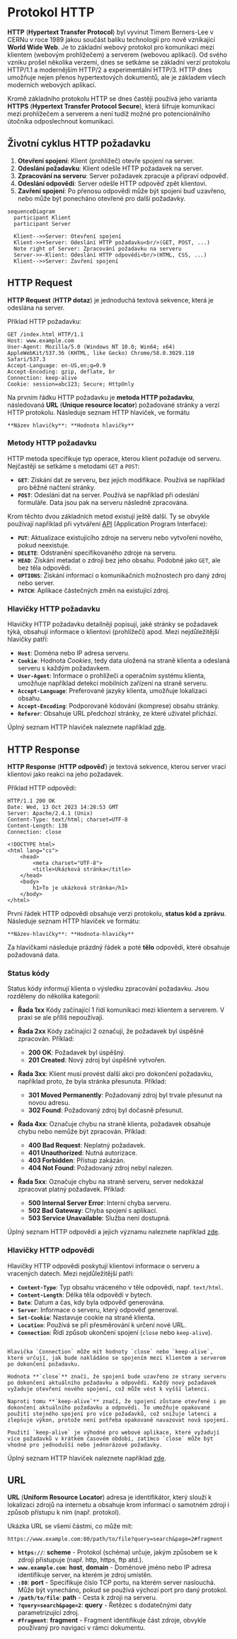Protokol HTTP
=============

**HTTP** (**Hypertext Transfer Protocol**) byl vyvinut Timem Berners-Lee v CERNu v roce 1989 jakou součást balíku technologií pro nově vznikající **World Wide Web**. Je to základní webový protokol pro komunikaci mezi klientem (webovým prohlížečem) a serverem (webovou aplikací). Od svého vzniku prošel několika verzemi, dnes se setkáme se základní verzí protokolu HTTP/1.1 a modernějším HTTP/2 a experimentální HTTP/3. HTTP dnes umožňuje nejen přenos hypertextových dokumentů, ale je základem všech moderních webových aplikací.

Kromě základního protokolu HTTP se dnes častěji používá jeho varianta **HTTPS** (**Hypertext Transfer Protocol Secure**), která šifruje komunikaci mezi prohlížečem a serverem a není tudíž možné pro potencionálního útočníka odposlechnout komunikaci.


Životní cyklus HTTP požadavku
-----------------------------

1. **Otevření spojení**: Klient (prohlížeč) otevře spojení na server.
2. **Odeslání požadavku**: Klient odešle HTTP požadavek na server.
3. **Zpracování na serveru**: Server požadavek zpracuje a připraví odpověď.
4. **Odeslání odpovědi**: Server odešle HTTP odpověď zpět klientovi.
5. **Zavření spojení**: Po přenosu odpovědi může být spojení buď uzavřeno, nebo může být ponecháno otevřené pro další požadavky.

```{mermaid}
sequenceDiagram
  participant Klient
  participant Server

  Klient-->>Server: Otevření spojení
  Klient->>+Server: Odeslání HTTP požadavku<br/>(GET, POST, ...)
  Note right of Server: Zpracování požadavku na serveru
  Server->>-Klient: Odeslání HTTP odpovědi<br/>(HTML, CSS, ...)
  Klient-->>Server: Zavření spojení
```


HTTP Request
------------

**HTTP Request** (**HTTP dotaz**) je jednoduchá textová sekvence, která je odeslána na server.

Příklad HTTP požadavku:

```http
GET /index.html HTTP/1.1
Host: www.example.com
User-Agent: Mozilla/5.0 (Windows NT 10.0; Win64; x64) AppleWebKit/537.36 (KHTML, like Gecko) Chrome/58.0.3029.110 Safari/537.3
Accept-Language: en-US,en;q=0.9
Accept-Encoding: gzip, deflate, br
Connection: keep-alive
Cookie: session=abc123; Secure; HttpOnly
```

Na prvním řádku HTTP požadavku je **metoda HTTP požadavku**, následovaná **URL** (**Unique resource locator**) požadované stránky a verzí HTTP protokolu. Následuje seznam HTTP hlaviček, ve formátu


`**Název hlavičky**: **Hodnota hlavičky**`

### Metody HTTP požadavku

HTTP metoda specifikuje typ operace, kterou klient požaduje od serveru. Nejčastěji se setkáme s metodami `GET` a `POST`:

- **`GET`**: Získání dat ze serveru, bez jejich modifikace. Používá se například pro běžné načtení stránky.
- **`POST`**: Odeslání dat na server. Používá se například při odeslání formuláře. Data jsou pak na serveru následně zpracována.

Krom těchto dvou základních metod existují ještě další. Ty se obvykle používají například při vytváření [API](https://en.wikipedia.org/wiki/API) (Application Program Interface):

- **`PUT`**: Aktualizace existujícího zdroje na serveru nebo vytvoření nového, pokud neexistuje.
- **`DELETE`**: Odstranění specifikovaného zdroje na serveru.
- **`HEAD`**: Získání metadat o zdroji bez jeho obsahu. Podobné jako `GET`, ale bez těla odpovědi.
- **`OPTIONS`**: Získání informací o komunikačních možnostech pro daný zdroj nebo server.
- **`PATCH`**: Aplikace částečných změn na existující zdroj.

### Hlavičky HTTP požadavku

Hlavičky HTTP požadavku detailněji popisují, jaké stránky se požadavek týká, obsahují informace o klientovi (prohlížeči) apod. Mezi nejdůležitější hlavičky patří:

- **`Host`**: Doména nebo IP adresa serveru.
- **`Cookie`**: Hodnota *Cookies*, tedy data uložená na straně klienta a odeslaná serveru s každým požadavkem.
- **`User-Agent`**: Informace o prohlížeči a operačním systému klienta, umožňuje například detekci mobilních zařízení na straně serveru.
- **`Accept-Language`**: Preferované jazyky klienta, umožňuje lokalizaci obsahu.
- **`Accept-Encoding`**: Podporované kódování (komprese) obsahu stránky.
- **`Referer`**: Obsahuje URL předchozí stránky, ze které uživatel přichází.

Úplný seznam HTTP hlaviček naleznete například [zde](https://developer.mozilla.org/en-US/docs/Web/HTTP/Headers).

HTTP Response
-------------

**HTTP Response** (**HTTP odpověď**) je textová sekvence, kterou server vrací klientovi jako reakci na jeho požadavek.

Příklad HTTP odpovědi:

```http
HTTP/1.1 200 OK
Date: Wed, 13 Oct 2023 14:28:53 GMT
Server: Apache/2.4.1 (Unix)
Content-Type: text/html; charset=UTF-8
Content-Length: 138
Connection: close

<!DOCTYPE html>
<html lang="cs">
    <head>
        <meta charset="UTF-8">
        <title>Ukázková stránka</title>
    </head>
    <body>
        h1>To je ukázková stránka</h1>
    </body>
</html>
```

První řádek HTTP odpovědi obsahuje verzi protokolu, **status kód a zprávu**. Následuje seznam HTTP hlaviček ve formátu:

`**Název-hlavičky**: **Hodnota-hlavičky**`

Za hlavičkami následuje prázdný řádek a poté **tělo** odpovědi, které obsahuje požadovaná data.

### Status kódy

Status kódy informují klienta o výsledku zpracování požadavku. Jsou rozděleny do několika kategorií:

- **Řada 1xx** Kódy začínající 1 řídí komunikaci mezi klientem a serverem. V praxi se ale příliš nepoužívají.

- **Řada 2xx** Kódy začínající 2 označují, že požadavek byl úspěšně zpracován.
    Příklad:
  - **200 OK**: Požadavek byl úspěšný.
  - **201 Created**: Nový zdroj byl úspěšně vytvořen.

- **Řada 3xx**: Klient musí provést další akci pro dokončení požadavku, například proto, že byla stránka přesunuta.
    Příklad:
  - **301 Moved Permanently**: Požadovaný zdroj byl trvale přesunut na novou adresu.
  - **302 Found**: Požadovaný zdroj byl dočasně přesunut.

- **Řada 4xx**: Označuje chybu na straně klienta, požadavek obsahuje chybu nebo nemůže být zpracován.
    Příklad:
  - **400 Bad Request**: Neplatný požadavek.
  - **401 Unauthorized**: Nutná autorizace.
  - **403 Forbidden**: Přístup zakázán.
  - **404 Not Found**: Požadovaný zdroj nebyl nalezen.

- **Řada 5xx**: Označuje chybu na straně serveru, server nedokázal zpracovat platný požadavek.
    Příklad:
  - **500 Internal Server Error**: Interní chyba serveru.
  - **502 Bad Gateway**: Chyba spojení s aplikací.
  - **503 Service Unavailable**: Služba není dostupná.

Úplný seznam HTTP odpovědí a jejich významu naleznete například [zde](https://developer.mozilla.org/en-US/docs/Web/HTTP/Status).

### Hlavičky HTTP odpovědi

Hlavičky HTTP odpovědi poskytují klientovi informace o serveru a vracených datech. Mezi nejdůležitější patří:

- **`Content-Type`**: Typ obsahu vráceného v těle odpovědi, např. `text/html`.
- **`Content-Length`**: Délka těla odpovědi v bytech.
- **`Date`**: Datum a čas, kdy byla odpověď generována.
- **`Server`**: Informace o serveru, který odpověď generoval.
- **`Set-Cookie`**: Nastavuje cookie na straně klienta.
- **`Location`**: Používá se při přesměrování k určení nové URL.
- **`Connection`**: Řídí způsob ukončení spojení (`close` nebo `keep-alive`).


```{note} Ukončit nebo držet při životě?

Hlavička `Connection` může mít hodnoty `close` nebo `keep-alive`, které určují, jak bude nakládáno se spojením mezi klientem a serverem po dokončení požadavku.

Hodnota **`close`** značí, že spojení bude uzavřeno ze strany serveru po dokončení aktuálního požadavku a odpovědi. Každý nový požadavek vyžaduje otevření nového spojení, což může vést k vyšší latenci.

Naproti tomu **`keep-alive`** značí, že spojení zůstane otevřené i po dokončení aktuálního požadavku a odpovědi. To umožňuje opakované použití stejného spojení pro více požadavků, což snižuje latenci a zlepšuje výkon, protože není potřeba opakovaně navazovat nová spojení.

Použití `keep-alive` je výhodné pro webové aplikace, které vyžadují více požadavků v krátkém časovém období, zatímco `close` může být vhodné pro jednodušší nebo jednorázové požadavky.
```

Úplný seznam HTTP hlaviček naleznete například [zde](https://developer.mozilla.org/en-US/docs/Web/HTTP/Headers).

URL
---

**URL** (**Uniform Resource Locator**) adresa je identifikátor, který slouží k lokalizaci zdrojů na internetu a obsahuje krom informací o samotném zdroji i způsob přístupu k nim (např. protokol).

Ukázka URL se všemi částmi, co může mít:

```
https://www.example.com:80/path/to/file?query=search&page=2#fragment
```

- **`https://`**: **scheme** - Protokol (schéma) určuje, jakým způsobem se k zdroji přistupuje (např. http, https, ftp atd.).
- **`www.example.com`**: **host**, **domain** - Doménové jméno nebo IP adresa identifikuje server, na kterém je zdroj umístěn.
- **`:80`**: **port** - Specifikuje číslo TCP portu, na kterém server naslouchá. Může být vynecháno, pokud se používá výchozí port pro daný protokol.
- **`/path/to/file`**: **path** - Cesta k zdroji na serveru.
- **`?query=search&page=2`**: **query** - Řetězec s dodatečnými daty parametrizující zdroj. 
- **`#fragment`**: **fragment** - Fragment identifikuje část zdroje, obvykle používaný pro navigaci v rámci dokumentu.

